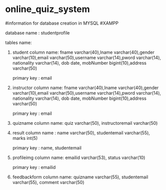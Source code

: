 # online_quiz_system

#information for database creation in MYSQL
#XAMPP

database name : studentprofile

tables name:
 1. student
    column name: fname varchar(40),lname varchar(40),gender varchar(10),email varchar(50),username varchar(14),pword varchar(14), nationality varchar(14), dob date, mobNumber bigint(10),address varchar(50)
    
    primary key : email
    
2. instructor
    column name: fname varchar(40),lname varchar(40),gender varchar(10),email varchar(50),username varchar(14),pword varchar(14), nationality varchar(14), dob date, mobNumber bigint(10),address varchar(50)
    
    primary key : email
    
3. quizname
    column name: quiz varchar(50), instructoremail varchar(50)
    
4. result
    column name : name varchar(50), studentemail varchar(55), marks int(5)
    
    primary key : name, studentemail
    
5. profileimg
    column name: emailid varchar(53), status varchar(10)
    
    primary key : emailid

6. feedbackform
    column name: quizname varchar(55), studentemail varchar(55), comment varchar(50)
